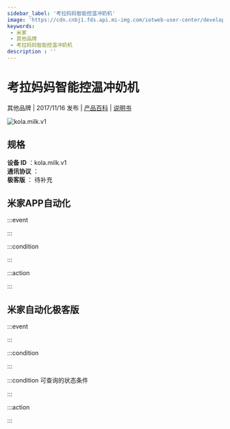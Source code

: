 ```yaml
---
sidebar_label: '考拉妈妈智能控温冲奶机'
image: 'https://cdn.cnbj1.fds.api.mi-img.com/iotweb-user-center/developer_1678870889327PtrYj4sw.png?GalaxyAccessKeyId=AKVGLQWBOVIRQ3XLEW&Expires=9223372036854775807&Signature=hSHAhT+ua1QuAWrEclkk2Ivo/gY='
keywords: 
 - 米家
 - 其他品牌
 - 考拉妈妈智能控温冲奶机
description : ''
---
```

# 考拉妈妈智能控温冲奶机

其他品牌 | 2017/11/16 发布 | [产品百科](https://home.mi.com/webapp/content/baike/product/index.html?model=kola.milk.v1/) | [说明书](https://home.mi.com/views/introduction.html?model=kola.milk.v1&region=cn)

![kola.milk.v1](https://cdn.cnbj1.fds.api.mi-img.com/iotweb-user-center/developer_1678870889327PtrYj4sw.png?GalaxyAccessKeyId=AKVGLQWBOVIRQ3XLEW&Expires=9223372036854775807&Signature=hSHAhT+ua1QuAWrEclkk2Ivo/gY=)

## 规格  
> 
**设备 ID** ：kola.milk.v1  
**通讯协议** ：  
**极客版**  ： 待补充 


## 米家APP自动化  

:::event  

:::

:::condition  

:::

:::action   

:::

## 米家自动化极客版  

:::event  

:::

:::condition  

:::

:::condition 可查询的状态条件  

:::

:::action  

:::

        
